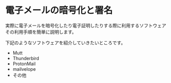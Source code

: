 # 電子メールの暗号化と署名
実際に電子メールを暗号化したり電子証明したりする際に利用するソフトウェアその利用手順を簡単に説明します。

下記のようなソフトウェアを紹介していきたいところです。

- Mutt
- Thunderbird
- ProtonMail
- mailvelope
- その他

